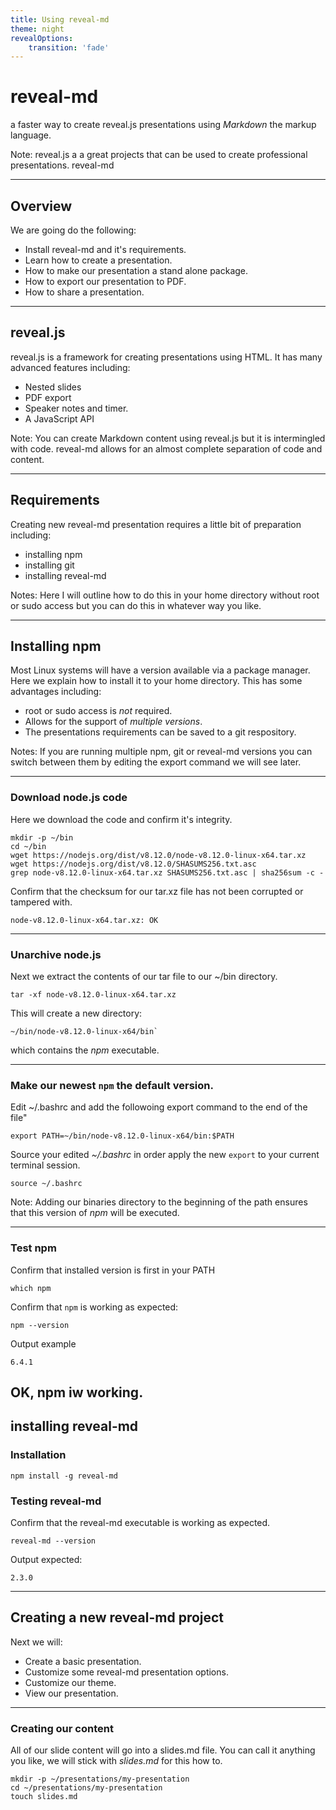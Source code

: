```yaml
---
title: Using reveal-md
theme: night
revealOptions:
    transition: 'fade'
---
```

# reveal-md

a faster way to create reveal.js presentations using *Markdown* the markup language.

Note:  reveal.js a a great projects that can be used to create professional presentations. reveal-md

---

## Overview

We are going do the following:

* Install reveal-md and it's requirements.
* Learn how to create a presentation.
* How to make our presentation a stand alone package.
* How to export our presentation to PDF.
* How to share a presentation.

----

## reveal.js

reveal.js is a framework for creating presentations using HTML. It has many advanced features including:

* Nested slides
* PDF export
* Speaker notes and timer.
* A JavaScript API

Note: You can create Markdown content using reveal.js but it is intermingled with code. reveal-md allows for an almost complete separation of code and content.

---

## Requirements

Creating new reveal-md presentation requires a little bit of preparation including:

* installing npm
* installing git
* installing reveal-md

Notes: Here I will outline how to do this in your home directory without root or sudo access but you can do this in whatever way you like.

----

## Installing npm

Most Linux systems will have a version available via a package manager. Here we explain how to install it to your home directory. This has some advantages including:

* root or sudo access is *not* required.
* Allows for the support of *multiple versions*.
* The presentations requirements can be saved to a git respository.

Notes: If you are running multiple npm, git or reveal-md versions you can switch between them by editing the export command we will see later.

----

### Download node.js code

Here we download the code and confirm it's integrity.

```shell
mkdir -p ~/bin
cd ~/bin
wget https://nodejs.org/dist/v8.12.0/node-v8.12.0-linux-x64.tar.xz
wget https://nodejs.org/dist/v8.12.0/SHASUMS256.txt.asc
grep node-v8.12.0-linux-x64.tar.xz SHASUMS256.txt.asc | sha256sum -c -
```

Confirm that the checksum for our tar.xz file has not been corrupted or tampered with.

```shell
node-v8.12.0-linux-x64.tar.xz: OK
```

----

### Unarchive node.js

Next we extract the contents of our tar file to our ~/bin directory.

```shell
tar -xf node-v8.12.0-linux-x64.tar.xz
```

This will create a new directory:

```shell
~/bin/node-v8.12.0-linux-x64/bin`
```

which contains the *npm* executable.

----

### Make our newest `npm` the default version.

Edit ~/.bashrc and add the followoing export command to the end of the file"

```shell
export PATH=~/bin/node-v8.12.0-linux-x64/bin:$PATH
```

Source your edited *~/.bashrc* in order apply the new `export` to your current terminal session.

```shell
source ~/.bashrc
```

Note: Adding our binaries directory to the beginning of the path ensures that this version of *npm* will be executed.

----

### Test npm

Confirm that installed version  is first in your PATH

```shell
which npm
```

Confirm that `npm` is working as expected:

```shell
npm --version
```

Output example

```shell
6.4.1
```

OK, npm iw working.
----

## installing reveal-md

### Installation

```shell
npm install -g reveal-md
```

### Testing reveal-md

Confirm that the reveal-md executable is working as expected.

```shell
reveal-md --version
```

Output expected:

```shell
2.3.0
```

---

## Creating a new reveal-md project

Next we will:

* Create a basic presentation.
* Customize some reveal-md presentation options.
* Customize our theme.
* View our presentation.

----

### Creating our content

All of our slide content will go into a slides.md file. You can call it anything you like, we will stick with *slides.md* for this how to.

```shell
mkdir -p ~/presentations/my-presentation
cd ~/presentations/my-presentation
touch slides.md

